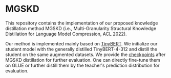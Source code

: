 # MGSKD
This repository contains the implementation of our proposed knowledge distillation method MGSKD (i.e., Multi-Granularity Structural Knowledge Distillation for Language Model Compression, ACL 2022).

Our method is implemented mainly based on [TinyBERT](https://github.com/huawei-noah/Pretrained-Language-Model/tree/master/TinyBERT). We initialize our student model with the generally distilled TinyBERT-4-312 and distill the student on the same augmented datasets. We provide the [checkpoints](https://drive.google.com/file/d/1BuQXpgFuUwzDn8S97KTT6sxdy-rFZFzY/view?usp=sharing) after MGSKD distillation for further evaluation. One can directly fine-tune them on GLUE or further distill them by the teacher's prediction distribution for evaluation.
